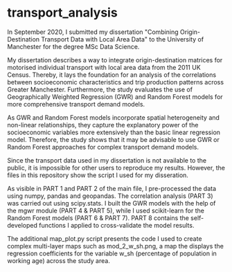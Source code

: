 # transport_analysis
In September 2020, I submitted my dissertation "Combining Origin-Destination Transport Data with Local Area Data" to the University of Manchester for the degree MSc Data Science.

My dissertation describes a way to integrate origin-destination matrices for motorised individual transport with local area data from the 2011 UK Census. Thereby, it lays the foundation for an analysis of the correlations between socioeconomic characteristics and trip production patterns across Greater Manchester. Furthermore, the study evaluates the use of Geographically Weighted Regression (GWR) and Random Forest models for more comprehensive transport demand models.

As GWR and Random Forest models incorporate spatial heterogeneity and non-linear relationships, they capture the explanatory power of the socioeconomic variables more extensively than the basic linear regression model. Therefore, the study shows that it may be advisable to use GWR or Random Forest approaches for complex transport demand models.

Since the transport data used in my dissertation is not available to the public, it is impossible for other users to reproduce my results. However, the files in this repository show the script I used for my disseration.

As visible in PART 1 and PART 2 of the main file, I pre-processed the data using numpy, pandas and geopandas. The correlation analysis (PART 3) was carried out using scipy.stats. I built the GWR models with the help of the mgwr module (PART 4 & PART 5), while I used scikit-learn for the Random Forest models (PART 6 & PART 7). PART 8 contains the self-developed functions I applied to cross-validate the model results.

The additional map_plot.py script presents the code I used to create complex multi-layer maps such as mod_2_w_sh.png, a map the displays the regression coefficients for the variable w_sh (percentage of population in working age) across the study area.
